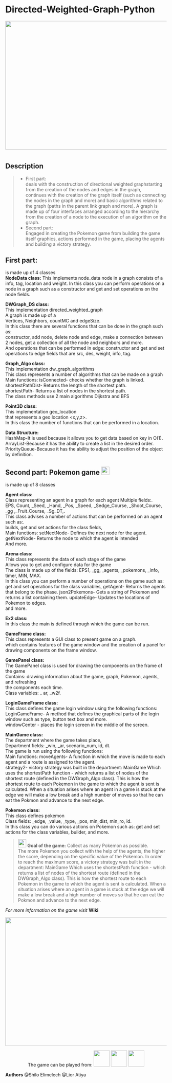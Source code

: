 # Directed-Weighted-Graph-Python

<p align="center">
<img src="https://50000feet-com-files.s3.us-east-2.amazonaws.com/s3fs-public/50k_ai_03.gif" width="1000" height="400">
</p>  


<h1></h1>
<h2>Description</h2>


>* First part:<br>
>deals with the construction of directional weighted graphstarting from the creation of the nodes and edges in the graph,<br>
>continues with the creation of the graph itself (such as connecting the nodes in the graph and more) and basic algorithms related to the graph
>(paths in the parent link graph and more).
>A graph is made up of four interfaces arranged according to the hierarchy from the creation of a node to the execution of an algorithm on the graph.
>* Second part:<br> 
>Engaged in creating the Pokemon game from building the game itself graphics, actions performed in the game, placing the agents and building a victory strategy.<br>


First part:
---------------

is made up of 4 classes<br>
**NodeData class:**
This implements node_data node in a graph consists of a<br>
info, tag, location and weight.
In this class you can perform operations on a node in a graph such as a
constructor and get and set operations on the node fields.

**DWGraph_DS class:**<br>
This implementation directed_weighted_graph<br>
A graph is made up of a <br>
Vertices, Neighbors, countMC and edgeSize.<br>
In this class there are several functions that can be done in the graph such as:<br>
 constructor, add node, delete node and edge, make a connection between 2 nodes, get a collection of all the node and neighbors and more.<br>
And operations that can be performed in edge: constructor and get and set operations to edge fields that are src, des, weight, info, tag.<br>

**Graph_Algo class:**<br>
This implementation dw_graph_algorithms<br>
This class represents a number of algorithms that can be made on a graph<br>
Main functions:
isConnected- checks whether the graph is linked.<br>
shortestPathDist- Returns the length of the shortest path.<br>
shortestPath- Returns a list of nodes in the shortest path.<br>
The class methods use 2 main algorithms Dijkstra and BFS

**Point3D class:**<br>
This implementation geo_location<br>
that represents a geo location <x,y,z>.<br>
In this class the number of functions that can be performed in a location.<br>

**Data Structure:**<br>
HashMap-It is used because it allows you to get data based on key in O(1).<br>
ArrayList-Because it has the ability to create a list in the desired order.<br>
PriorityQueue-Because it has the ability to adjust the position of the object by definition.<br>


Second part: Pokemon game <img src="https://encrypted-tbn0.gstatic.com/images?q=tbn:ANd9GcQomLc61qIjwYvlfH3NwFWGE-sI5U6NmSPSXQ&usqp=CAU" width="25" height="25">
---------------
is made up of 8 classes<br>

**Agent class:**<br>
Class representing an agent in a graph for each agent Multiple fields:.<br>
EPS, Count, _Seed, _Hand, _Pos, _Speed, _Sedge_Course, _Shoot_Course, _gg ,_Fruit_Course, _Sg_DT,.<br>
This class advises a number of actions that can be performed on an agent such as:.<br>
builds, get and set actions for the class fields,<br>
Main functions:
setNectNode- Defines the next node for the agent.<br>
getNextNode- Returns the node to which the agent is intended<br>
And more.

**Arena class:**<br>
This class represents the data of each stage of the game<br>
Allows you to get and configure data for the game<br>
The class is made up of the fields: EPS1, _gg, _agents, _pokemons, _info, timer, MIN, MAX.<br>
In this class you can perform a number of operations on the game such as: get and set operations for the class variables,
getAgent- Returns the agents that belong to the phase.
json2Pokemons- Gets a string of Pokemon and returns a list containing them.
updateEdge- Updates the locations of Pokemon to edges.<br>
and more.

**Ex2 class:**<br>
In this class the main is defined through which the game can be run.

**GameFrame class:**<br>
This class represents a GUI class to present game on a graph.<br>
which contains features of the game window and the creation of
a panel for drawing components on the frame window.<br>

**GamePanel class:**<br>
The GamePanel class is used for drawing the components on the frame of the game<br>
Contains: drawing information about the game, graph, Pokemon, agents, and refreshing<br>
the components each time.<br>
Class variables: _ ar, _w2f.<br>

**LoginGameFrame class:**<br>
This class defines the game login window using the following functions:<br>
LoginGameFrame- A method that defines the graphical parts of the login window such as type, button text box and more.<br>
windowCenter - places the login screen in the middle of the screen.<br>

**MainGame class:**<br>
The department where the game takes place,<br>
Department fields: _win, _ar, scenario_num, id, dt.<br>
The game is run using the following functions:<br>
Main functions:
moveAgents- A function in which the move is made to each agent and a route is assigned to the agent.<br>
strategy2- victory strategy was built in the department: MainGame
Which uses the shortestPath function - which returns a list of nodes of the shortest route (defined in the DWGraph_Algo class).
This is how the shortest route to each Pokemon in the game to which the agent is sent is calculated.
When a situation arises where an agent in a game is stuck at the edge we will make a low break and a high number of moves so that he can eat the Pokmon and advance to the next edge.

**Pokemon class:**<br>
This class defines pokemon<br>
Class fields: _edge, _value, _type, _pos, min_dist, min_ro, id.<br>
In this class you can do various actions on Pokemon such as: get and set actions for the class variables, builder, and more.

><img src="https://encrypted-tbn0.gstatic.com/images?q=tbn:ANd9GcQomLc61qIjwYvlfH3NwFWGE-sI5U6NmSPSXQ&usqp=CAU" width="25" height="25">  **Goal of the game:** Collect as many Pokemon as possible.<br>
>The more Pokemon you collect with the help of the agents, the higher the score, depending on the specific value of the Pokemon.
>In order to reach the maximum score, a victory strategy was built in the department: MainGame
>Which uses the shortestPath function - which returns a list of nodes of the shortest route (defined in the DWGraph_Algo class).
>This is how the shortest route to each Pokemon in the game to which the agent is sent is calculated.
>When a situation arises where an agent in a game is stuck at the edge we will make a low break and a high number of moves so that he can eat the Pokmon and advance to the next edge.

*For more information on the game visit* **Wiki**

<p align="center">
<img src="" width="700" height="400">   
</p>




<p align="center">
The game can be played from:
<img src="http://up419.siz.co.il/up3/zwmomgyy2ykj.png" width="50" height="50">      <img src="https://upload.wikimedia.org/wikipedia/commons/thumb/d/d5/IntelliJ_IDEA_Logo.svg/1024px-IntelliJ_IDEA_Logo.svg.png" width="50" height="50"> 
<img src="https://sdtimes.com/wp-content/uploads/2019/03/jW4dnFtA_400x400.jpg" width="50" height="50" background="white">  
 </p>   
 
 
**Authors** @Shilo Elimelech @Lior Atiya

